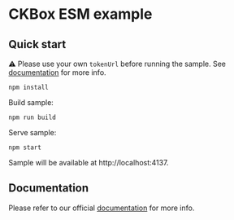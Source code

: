 # CKBox ESM example

## Quick start

:warning: Please use your own `tokenUrl` before running the sample. See [documentation](https://ckeditor.com/docs/ckbox/latest/guides/configuration/authentication.html) for more info.

```
npm install
```

Build sample:

```
npm run build
```

Serve sample:

```
npm start
```

Sample will be available at http://localhost:4137.

## Documentation

Please refer to our official [documentation](https://ckeditor.com/docs/ckbox/latest/guides/frameworks/other.html#ecmascript-export) for more info.
